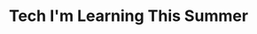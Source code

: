 ---
title: "Tech I'm Learning This Summer"
description: "What am I learning this summer?..."
publishDate: "Friday, May 10 2019"
heroImage: ""
layout: "../../layouts/BlogPost.astro"
---